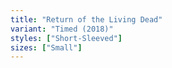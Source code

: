 ```yaml
---
title: "Return of the Living Dead"
variant: "Timed (2018)"
styles: ["Short-Sleeved"]
sizes: ["Small"]
---
```

